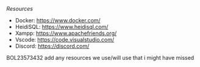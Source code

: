 *Resources*

* Docker: https://www.docker.com/
* HeidiSQL: https://www.heidisql.com/
* Xampp: https://www.apachefriends.org/
* Vscode: https://code.visualstudio.com/
* Discord: https://discord.com/

BOL23573432
add any resources we use/will use that i might have missed
